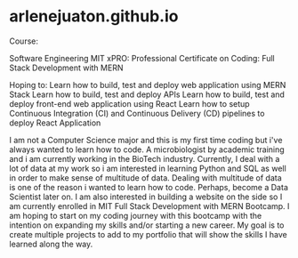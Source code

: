 # arlenejuaton.github.io

Course:

Software Engineering
  MIT xPRO: Professional Certificate on Coding: Full Stack Development with MERN
  
  Hoping to:
  Learn how to build, test and deploy web application using MERN Stack
  Learn how to build, test and deploy APIs
  Learn how to build, test and deploy front-end web application using React
  Learn how to setup Continuous Integration (CI) and Continuous Delivery (CD) pipelines to deploy React Application

  
I am not a Computer Science major and this is my first time coding but i've always wanted to learn how to code. 
A microbiologist by academic training and i am currently working in the BioTech industry. 
Currently, I deal with a lot of data at my work so i am interested in learning Python and SQL as well in order to make sense of multitude of data.
Dealing with multitude of data is one of the reason i wanted to learn how to code. Perhaps, become a Data Scientist later on.
I am also interested in building a website on the side so I am currently enrolled in MIT Full Stack Development with MERN Bootcamp. 
I am hoping to start on my coding journey with this bootcamp with the intention on expanding my skills and/or starting a new career.
My goal is to create multiple projects to add to my portfolio that will show the skills I have learned along the way.







